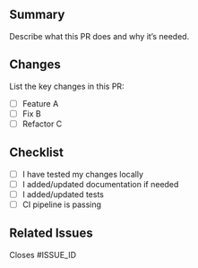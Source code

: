 ## Summary
Describe what this PR does and why it’s needed.

## Changes
List the key changes in this PR:
- [ ] Feature A
- [ ] Fix B
- [ ] Refactor C

## Checklist
- [ ] I have tested my changes locally
- [ ] I added/updated documentation if needed
- [ ] I added/updated tests
- [ ] CI pipeline is passing

## Related Issues
Closes #ISSUE_ID
